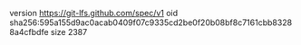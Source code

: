 version https://git-lfs.github.com/spec/v1
oid sha256:595a155d9ac0acab0409f07c9335cd2be0f20b08bf8c7161cbb83288a4cfbdfe
size 2387
